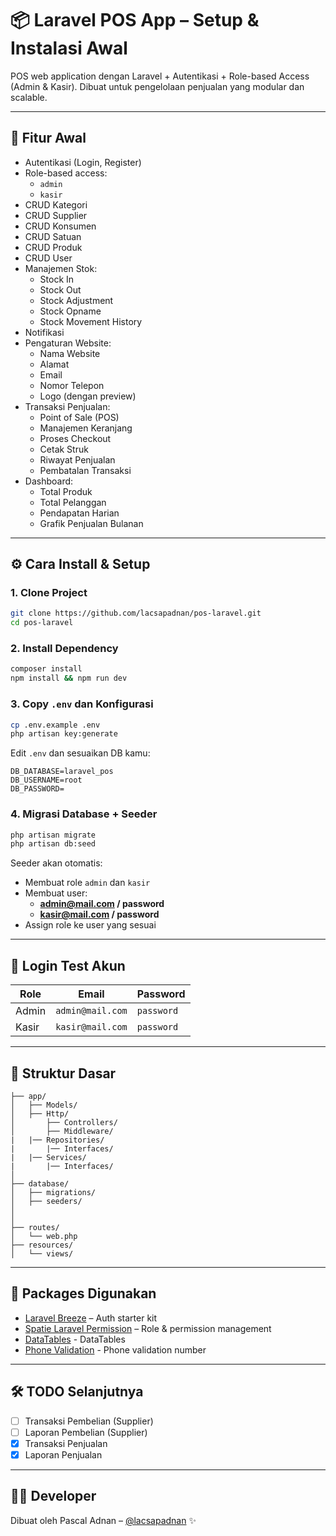 # 📦 Laravel POS App – Setup & Instalasi Awal

POS web application dengan Laravel + Autentikasi + Role-based Access (Admin & Kasir). Dibuat untuk pengelolaan penjualan yang modular dan scalable.

---

## 🚀 Fitur Awal

-   Autentikasi (Login, Register)
-   Role-based access:
    -   `admin`
    -   `kasir`
-   CRUD Kategori
-   CRUD Supplier
-   CRUD Konsumen
-   CRUD Satuan
-   CRUD Produk
-   CRUD User
-   Manajemen Stok:
    -   Stock In
    -   Stock Out
    -   Stock Adjustment
    -   Stock Opname
    -   Stock Movement History
-   Notifikasi
-   Pengaturan Website:
    -   Nama Website
    -   Alamat
    -   Email
    -   Nomor Telepon
    -   Logo (dengan preview)
-   Transaksi Penjualan:
    -   Point of Sale (POS)
    -   Manajemen Keranjang
    -   Proses Checkout
    -   Cetak Struk
    -   Riwayat Penjualan
    -   Pembatalan Transaksi
-   Dashboard:
    -   Total Produk
    -   Total Pelanggan
    -   Pendapatan Harian
    -   Grafik Penjualan Bulanan

---

## ⚙️ Cara Install & Setup

### 1. Clone Project

```bash
git clone https://github.com/lacsapadnan/pos-laravel.git
cd pos-laravel
```

### 2. Install Dependency

```bash
composer install
npm install && npm run dev
```

### 3. Copy `.env` dan Konfigurasi

```bash
cp .env.example .env
php artisan key:generate
```

Edit `.env` dan sesuaikan DB kamu:

```
DB_DATABASE=laravel_pos
DB_USERNAME=root
DB_PASSWORD=
```

### 4. Migrasi Database + Seeder

```bash
php artisan migrate
php artisan db:seed
```

Seeder akan otomatis:

-   Membuat role `admin` dan `kasir`
-   Membuat user:
    -   **admin@mail.com / password**
    -   **kasir@mail.com / password**
-   Assign role ke user yang sesuai

---

## 🔐 Login Test Akun

| Role  | Email            | Password   |
| ----- | ---------------- | ---------- |
| Admin | `admin@mail.com` | `password` |
| Kasir | `kasir@mail.com` | `password` |

---

## 📁 Struktur Dasar

```
├── app/
│   ├── Models/
│   ├── Http/
│       ├── Controllers/
│       ├── Middleware/
|   |── Repositories/
|       |── Interfaces/
|   |── Services/
|       |── Interfaces/
│
├── database/
│   ├── migrations/
│   ├── seeders/
│
│
├── routes/
│   └── web.php
├── resources/
│   └── views/
```

---

## 📌 Packages Digunakan

-   [Laravel Breeze](https://laravel.com/docs/starter-kits#laravel-breeze) – Auth starter kit
-   [Spatie Laravel Permission](https://github.com/spatie/laravel-permission) – Role & permission management
-   [DataTables](https://datatables.net/) - DataTables
-   [Phone Validation](https://github.com/Propaganistas/Laravel-Phone) - Phone validation number

---

## 🛠️ TODO Selanjutnya

-   [ ] Transaksi Pembelian (Supplier)
-   [ ] Laporan Pembelian (Supplier)
-   [x] Transaksi Penjualan
-   [x] Laporan Penjualan

---

## 🧑‍💻 Developer

Dibuat oleh Pascal Adnan – [@lacsapadnan](https://github.com/lacsapadnan) ✨
